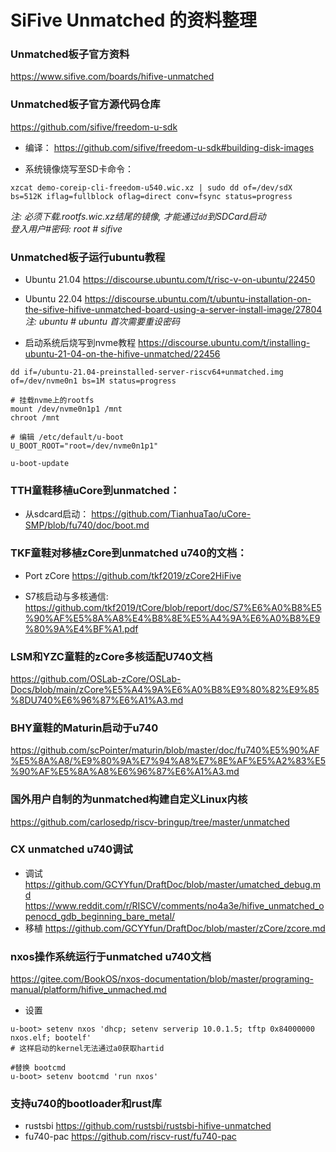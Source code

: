 # SiFive Unmatched 的资料整理

### Unmatched板子官方资料<br>
https://www.sifive.com/boards/hifive-unmatched

### Unmatched板子官方源代码仓库<br>
https://github.com/sifive/freedom-u-sdk

* 编译：
https://github.com/sifive/freedom-u-sdk#building-disk-images

* 系统镜像烧写至SD卡命令：
```
xzcat demo-coreip-cli-freedom-u540.wic.xz | sudo dd of=/dev/sdX bs=512K iflag=fullblock oflag=direct conv=fsync status=progress
```
_注: 必须下载.rootfs.wic.xz结尾的镜像, 才能通过`dd`到SDCard启动_
<br>_登入用户#密码: root # sifive_

### Unmatched板子运行ubuntu教程
* Ubuntu 21.04
https://discourse.ubuntu.com/t/risc-v-on-ubuntu/22450
* Ubuntu 22.04
https://discourse.ubuntu.com/t/ubuntu-installation-on-the-sifive-hifive-unmatched-board-using-a-server-install-image/27804
_注: ubuntu # ubuntu 首次需要重设密码_

* 启动系统后烧写到nvme教程 
https://discourse.ubuntu.com/t/installing-ubuntu-21-04-on-the-hifive-unmatched/22456
```
dd if=/ubuntu-21.04-preinstalled-server-riscv64+unmatched.img of=/dev/nvme0n1 bs=1M status=progress

# 挂载nvme上的rootfs
mount /dev/nvme0n1p1 /mnt
chroot /mnt

# 编辑 /etc/default/u-boot
U_BOOT_ROOT="root=/dev/nvme0n1p1"

u-boot-update
```

### TTH童鞋移植uCore到unmatched：
* 从sdcard启动：
https://github.com/TianhuaTao/uCore-SMP/blob/fu740/doc/boot.md


### TKF童鞋对移植zCore到unmatched u740的文档：
* Port zCore
https://github.com/tkf2019/zCore2HiFive

* S7核启动与多核通信:
https://github.com/tkf2019/tCore/blob/report/doc/S7%E6%A0%B8%E5%90%AF%E5%8A%A8%E4%B8%8E%E5%A4%9A%E6%A0%B8%E9%80%9A%E4%BF%A1.pdf


### LSM和YZC童鞋的zCore多核适配U740文档
https://github.com/OSLab-zCore/OSLab-Docs/blob/main/zCore%E5%A4%9A%E6%A0%B8%E9%80%82%E9%85%8DU740%E6%96%87%E6%A1%A3.md

### BHY童鞋的Maturin启动于u740
https://github.com/scPointer/maturin/blob/master/doc/fu740%E5%90%AF%E5%8A%A8/%E9%80%9A%E7%94%A8%E7%8E%AF%E5%A2%83%E5%90%AF%E5%8A%A8%E6%96%87%E6%A1%A3.md

### 国外用户自制的为unmatched构建自定义Linux内核
https://github.com/carlosedp/riscv-bringup/tree/master/unmatched

### CX unmatched u740调试
* 调试
https://github.com/GCYYfun/DraftDoc/blob/master/umatched_debug.md
https://www.reddit.com/r/RISCV/comments/no4a3e/hifive_unmatched_openocd_gdb_beginning_bare_metal/
* 移植
https://github.com/GCYYfun/DraftDoc/blob/master/zCore/zcore.md

### nxos操作系统运行于unmatched u740文档
https://gitee.com/BookOS/nxos-documentation/blob/master/programing-manual/platform/hifive_unmached.md

* 设置
```
u-boot> setenv nxos 'dhcp; setenv serverip 10.0.1.5; tftp 0x84000000 nxos.elf; bootelf'
# 这样启动的kernel无法通过a0获取hartid

#替换 bootcmd
u-boot> setenv bootcmd 'run nxos'
```

### 支持u740的bootloader和rust库
* rustsbi
https://github.com/rustsbi/rustsbi-hifive-unmatched
* fu740-pac
https://github.com/riscv-rust/fu740-pac


